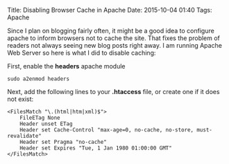 Title: Disabling Browser Cache in Apache
Date: 2015-10-04 01:40
Tags: Apache

Since I plan on blogging fairly often, it might be a good idea to configure apache to inform browsers not to cache the site. That fixes the problem of readers not always seeing new blog posts right away. I am running Apache Web Server so here is what I did to disable caching:

First, enable the **headers** apache module

	sudo a2enmod headers

Next, add the following lines to your **.htaccess** file, or create one if it does not exist:

	<FilesMatch "\.(html|htm|xml)$">
		FileETag None
		Header unset ETag
		Header set Cache-Control "max-age=0, no-cache, no-store, must-revalidate"
		Header set Pragma "no-cache"
		Header set Expires "Tue, 1 Jan 1980 01:00:00 GMT"
	</FilesMatch>


